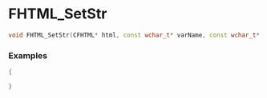 # FHTML_SetStr

```cpp - C++
void FHTML_SetStr(CFHTML* html, const wchar_t* varName, const wchar_t* value);
```

### Examples
```cpp - C++
{

}
```
